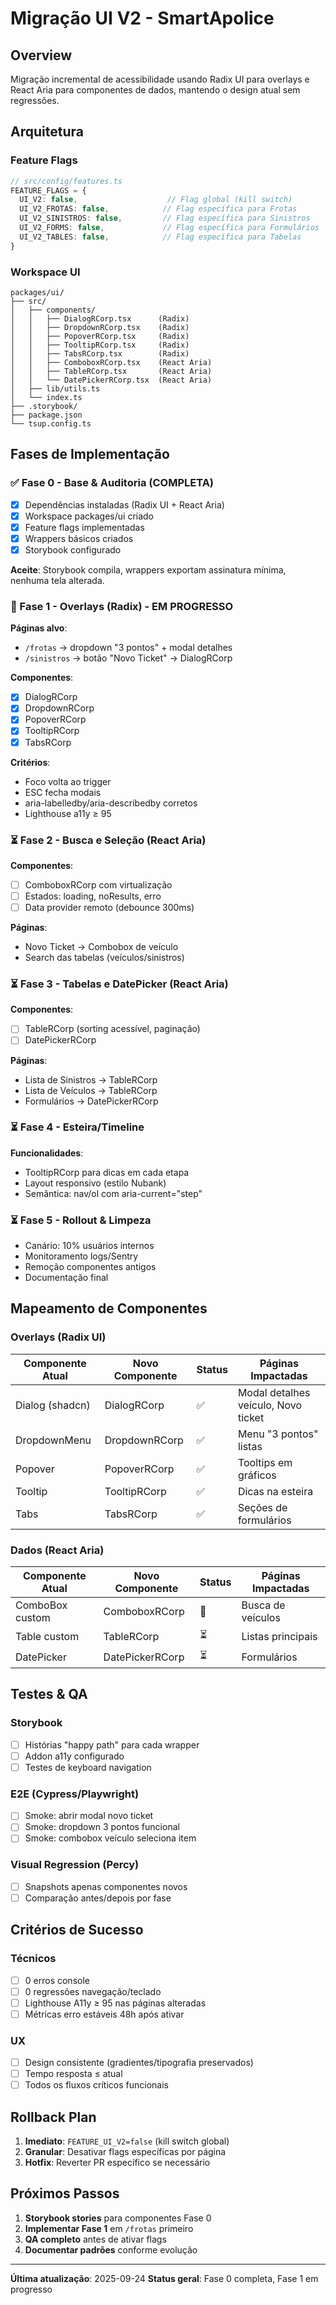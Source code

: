# Migração UI V2 - SmartApolice

## Overview
Migração incremental de acessibilidade usando Radix UI para overlays e React Aria para componentes de dados, mantendo o design atual sem regressões.

## Arquitetura

### Feature Flags
```typescript
// src/config/features.ts
FEATURE_FLAGS = {
  UI_V2: false,                    // Flag global (kill switch)
  UI_V2_FROTAS: false,            // Flag específica para Frotas
  UI_V2_SINISTROS: false,         // Flag específica para Sinistros  
  UI_V2_FORMS: false,             // Flag específica para Formulários
  UI_V2_TABLES: false,            // Flag específica para Tabelas
}
```

### Workspace UI
```
packages/ui/
├── src/
│   ├── components/
│   │   ├── DialogRCorp.tsx      (Radix)
│   │   ├── DropdownRCorp.tsx    (Radix)
│   │   ├── PopoverRCorp.tsx     (Radix)
│   │   ├── TooltipRCorp.tsx     (Radix)
│   │   ├── TabsRCorp.tsx        (Radix)
│   │   ├── ComboboxRCorp.tsx    (React Aria)
│   │   ├── TableRCorp.tsx       (React Aria)
│   │   └── DatePickerRCorp.tsx  (React Aria)
│   ├── lib/utils.ts
│   └── index.ts
├── .storybook/
├── package.json
└── tsup.config.ts
```

## Fases de Implementação

### ✅ Fase 0 - Base & Auditoria (COMPLETA)
- [x] Dependências instaladas (Radix UI + React Aria)
- [x] Workspace packages/ui criado
- [x] Feature flags implementadas
- [x] Wrappers básicos criados
- [x] Storybook configurado

**Aceite**: Storybook compila, wrappers exportam assinatura mínima, nenhuma tela alterada.

### 🔄 Fase 1 - Overlays (Radix) - EM PROGRESSO
**Páginas alvo**:
- `/frotas` → dropdown "3 pontos" + modal detalhes  
- `/sinistros` → botão "Novo Ticket" → DialogRCorp

**Componentes**:
- [x] DialogRCorp
- [x] DropdownRCorp  
- [x] PopoverRCorp
- [x] TooltipRCorp
- [x] TabsRCorp

**Critérios**:
- Foco volta ao trigger
- ESC fecha modais
- aria-labelledby/aria-describedby corretos
- Lighthouse a11y ≥ 95

### ⏳ Fase 2 - Busca e Seleção (React Aria)
**Componentes**:
- [ ] ComboboxRCorp com virtualização
- [ ] Estados: loading, noResults, erro
- [ ] Data provider remoto (debounce 300ms)

**Páginas**:
- Novo Ticket → Combobox de veículo
- Search das tabelas (veículos/sinistros)

### ⏳ Fase 3 - Tabelas e DatePicker (React Aria)  
**Componentes**:
- [ ] TableRCorp (sorting acessível, paginação)
- [ ] DatePickerRCorp

**Páginas**:
- Lista de Sinistros → TableRCorp
- Lista de Veículos → TableRCorp
- Formulários → DatePickerRCorp

### ⏳ Fase 4 - Esteira/Timeline
**Funcionalidades**:
- TooltipRCorp para dicas em cada etapa
- Layout responsivo (estilo Nubank)
- Semântica: nav/ol com aria-current="step"

### ⏳ Fase 5 - Rollout & Limpeza
- Canário: 10% usuários internos
- Monitoramento logs/Sentry
- Remoção componentes antigos
- Documentação final

## Mapeamento de Componentes

### Overlays (Radix UI)
| Componente Atual | Novo Componente | Status | Páginas Impactadas |
|------------------|----------------|--------|-------------------|
| Dialog (shadcn) | DialogRCorp | ✅ | Modal detalhes veículo, Novo ticket |
| DropdownMenu | DropdownRCorp | ✅ | Menu "3 pontos" listas |
| Popover | PopoverRCorp | ✅ | Tooltips em gráficos |
| Tooltip | TooltipRCorp | ✅ | Dicas na esteira |
| Tabs | TabsRCorp | ✅ | Seções de formulários |

### Dados (React Aria)
| Componente Atual | Novo Componente | Status | Páginas Impactadas |
|------------------|----------------|--------|-------------------|
| ComboBox custom | ComboboxRCorp | 🔄 | Busca de veículos |
| Table custom | TableRCorp | ⏳ | Listas principais |
| DatePicker | DatePickerRCorp | ⏳ | Formulários |

## Testes & QA

### Storybook
- [ ] Histórias "happy path" para cada wrapper
- [ ] Addon a11y configurado
- [ ] Testes de keyboard navigation

### E2E (Cypress/Playwright)  
- [ ] Smoke: abrir modal novo ticket
- [ ] Smoke: dropdown 3 pontos funcional
- [ ] Smoke: combobox veículo seleciona item

### Visual Regression (Percy)
- [ ] Snapshots apenas componentes novos
- [ ] Comparação antes/depois por fase

## Critérios de Sucesso

### Técnicos
- [ ] 0 erros console
- [ ] 0 regressões navegação/teclado  
- [ ] Lighthouse A11y ≥ 95 nas páginas alteradas
- [ ] Métricas erro estáveis 48h após ativar

### UX
- [ ] Design consistente (gradientes/tipografia preservados)
- [ ] Tempo resposta ≤ atual
- [ ] Todos os fluxos críticos funcionais

## Rollback Plan
1. **Imediato**: `FEATURE_UI_V2=false` (kill switch global)
2. **Granular**: Desativar flags específicas por página
3. **Hotfix**: Reverter PR específico se necessário

## Próximos Passos
1. **Storybook stories** para componentes Fase 0
2. **Implementar Fase 1** em `/frotas` primeiro  
3. **QA completo** antes de ativar flags
4. **Documentar padrões** conforme evolução

---
**Última atualização**: 2025-09-24
**Status geral**: Fase 0 completa, Fase 1 em progresso